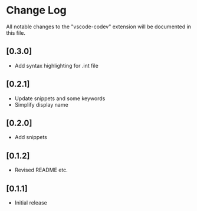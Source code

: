 # Change Log

All notable changes to the "vscode-codev" extension will be documented in this file.

## [0.3.0]
- Add syntax highlighting for .int file

## [0.2.1]
- Update snippets and some keywords
- Simplify display name

## [0.2.0]
- Add snippets

## [0.1.2]
- Revised README etc.

## [0.1.1]
- Initial release
